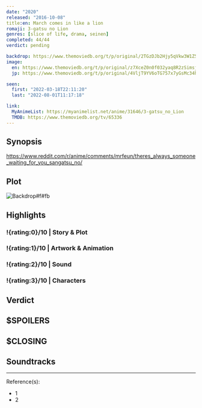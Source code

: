```yaml
---
date: "2020"
released: "2016-10-08"
title:en: March comes in like a lion
romaji: 3-gatsu no Lion
genres: [slice of life, drama, seinen]
completed: 44/44
verdict: pending

backdrop: https://www.themoviedb.org/t/p/original/2TGzDJb2Hjy5qVkw3W1Z5Drj19U.jpg
image:
  en: https://www.themoviedb.org/t/p/original/z7XceZ0n0f032yaq8R2zSimsjVl.jpg
  jp: https://www.themoviedb.org/t/p/original/4VljT9YV6oTG757x7yGsMc34hNs.jpg

seen:
  first: "2022-03-18T22:11:20"
  last: "2022-08-01T11:17:18"

link:
  MyAnimeList: https://myanimelist.net/anime/31646/3-gatsu_no_Lion
  TMDB: https://www.themoviedb.org/tv/65336
---
```



## Synopsis

<https://www.reddit.com/r/anime/comments/mrfeun/theres_always_someone_waiting_for_you_sangatsu_no/>

## Plot

![Backdrop#f#fb](link "Source: TMDB")

## Highlights

### !{rating:0}/10 | Story & Plot

### !{rating:1}/10 | Artwork & Animation

### !{rating:2}/10 | Sound

### !{rating:3}/10 | Characters

## Verdict

## $SPOILERS

## $CLOSING

## Soundtracks

***
Reference(s):

- 1
- 2
